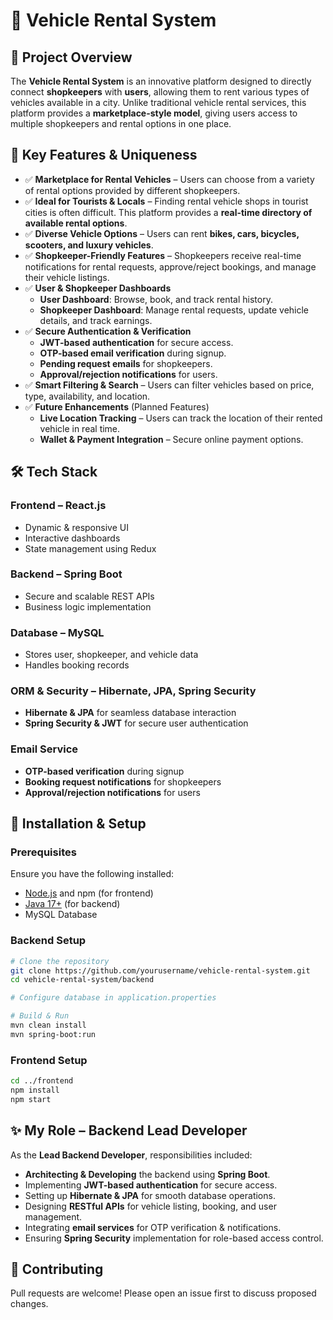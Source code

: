 # 🚗 Vehicle Rental System

## 📌 Project Overview
The **Vehicle Rental System** is an innovative platform designed to directly connect **shopkeepers** with **users**, allowing them to rent various types of vehicles available in a city. Unlike traditional vehicle rental services, this platform provides a **marketplace-style model**, giving users access to multiple shopkeepers and rental options in one place.

## 🎯 Key Features & Uniqueness

- ✅ **Marketplace for Rental Vehicles** – Users can choose from a variety of rental options provided by different shopkeepers.
- ✅ **Ideal for Tourists & Locals** – Finding rental vehicle shops in tourist cities is often difficult. This platform provides a **real-time directory of available rental options**.
- ✅ **Diverse Vehicle Options** – Users can rent **bikes, cars, bicycles, scooters, and luxury vehicles**.
- ✅ **Shopkeeper-Friendly Features** – Shopkeepers receive real-time notifications for rental requests, approve/reject bookings, and manage their vehicle listings.
- ✅ **User & Shopkeeper Dashboards**
  - **User Dashboard**: Browse, book, and track rental history.
  - **Shopkeeper Dashboard**: Manage rental requests, update vehicle details, and track earnings.
- ✅ **Secure Authentication & Verification**
  - **JWT-based authentication** for secure access.
  - **OTP-based email verification** during signup.
  - **Pending request emails** for shopkeepers.
  - **Approval/rejection notifications** for users.
- ✅ **Smart Filtering & Search** – Users can filter vehicles based on price, type, availability, and location.
- ✅ **Future Enhancements** (Planned Features)
  - **Live Location Tracking** – Users can track the location of their rented vehicle in real time.
  - **Wallet & Payment Integration** – Secure online payment options.

## 🛠️ Tech Stack

### **Frontend** – React.js
- Dynamic & responsive UI
- Interactive dashboards
- State management using Redux

### **Backend** – Spring Boot
- Secure and scalable REST APIs
- Business logic implementation

### **Database** – MySQL
- Stores user, shopkeeper, and vehicle data
- Handles booking records

### **ORM & Security** – Hibernate, JPA, Spring Security
- **Hibernate & JPA** for seamless database interaction
- **Spring Security & JWT** for secure user authentication

### **Email Service**
- **OTP-based verification** during signup
- **Booking request notifications** for shopkeepers
- **Approval/rejection notifications** for users

## 🚀 Installation & Setup

### Prerequisites
Ensure you have the following installed:
- [Node.js](https://nodejs.org/) and npm (for frontend)
- [Java 17+](https://adoptopenjdk.net/) (for backend)
- MySQL Database

### Backend Setup
```sh
# Clone the repository
git clone https://github.com/yourusername/vehicle-rental-system.git
cd vehicle-rental-system/backend

# Configure database in application.properties

# Build & Run
mvn clean install
mvn spring-boot:run
```

### Frontend Setup
```sh
cd ../frontend
npm install
npm start
```

## ✨ My Role – Backend Lead Developer
As the **Lead Backend Developer**, responsibilities included:
- **Architecting & Developing** the backend using **Spring Boot**.
- Implementing **JWT-based authentication** for secure access.
- Setting up **Hibernate & JPA** for smooth database operations.
- Designing **RESTful APIs** for vehicle listing, booking, and user management.
- Integrating **email services** for OTP verification & notifications.
- Ensuring **Spring Security** implementation for role-based access control.

## 📌 Contributing
Pull requests are welcome! Please open an issue first to discuss proposed changes.


